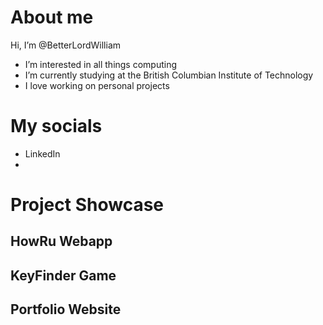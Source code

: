 # About me

Hi, I’m @BetterLordWilliam

- I’m interested in all things computing
- I’m currently studying at the British Columbian Institute of Technology
- I love working on personal projects

# My socials

- LinkedIn
- 

# Project Showcase

## HowRu Webapp

## KeyFinder Game

## Portfolio Website

